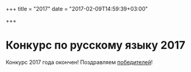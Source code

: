 +++
title = "2017"
date = "2017-02-09T14:59:39+03:00"

+++

# Конкурс по русскому языку 2017

Конкурс 2017 года окончен! Поздравляем [победителей](../winners/2017.pdf)!